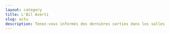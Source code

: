 ```yaml
---
layout: category
title: L'Œil Averti
slug: actu
description: Tenez-vous informés des dernières sorties dans les salles locales.
---
```

